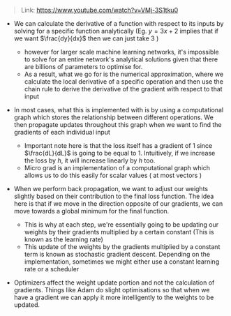 > Link: https://www.youtube.com/watch?v=VMj-3S1tku0


- We can calculate the derivative of a function with respect to its inputs by solving for a specific function analytically (Eg. $y=3x+2$ implies that if we want $\frac{dy}{dx}$ then we can just take $3$ )
	- however for larger scale machine learning networks, it's impossible to solve for an entire network's analytical solutions given that there are billions of parameters to optimise for.
	- As a result, what we go for is the numerical approximation, where we calculate the local derivative of a specific operation and then use the chain rule to derive the derivative of the gradient with respect to that input
	  
- In most cases, what this is implemented with is by using a computational graph which stores the relationship between different operations. We then propagate updates throughout this graph when we want to find the gradients of each individual input 
	- Important note here is that the loss itself has a gradient of 1 since $\frac{dL}{dL}$ is going to be equal to 1. Intuitively, if we increase the loss by $h$, it will increase linearly by $h$ too. 
	- Micro grad is an implementation of a computational graph which allows us to do this easily for scalar values ( at most vectors )
	  
- When we perform back propagation, we want to adjust our weights slightly based on their contribution to the final loss function. The idea here is that if we move in the direction opposite of our gradients, we can move towards a global minimum for the final function. 
	- This is why at each step, we're essentially going to be updating our weights by their gradients multiplied by a certain constant (This is known as the learning rate)
	- This update of the weights by the gradients multiplied by a constant term is known as stochastic gradient descent. Depending on the implementation, sometimes we might either use a constant learning rate or a scheduler
	  
- Optimizers affect the weight update portion and not the calculation of gradients. Things like Adam do slight optimisations so that when we have a gradient we can apply it more intelligently to the weights to be updated.